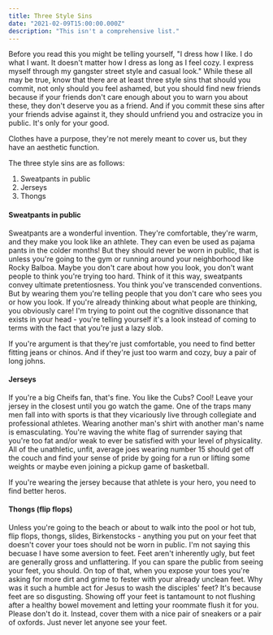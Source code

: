 ```yaml
---
title: Three Style Sins
date: "2021-02-09T15:00:00.000Z"
description: "This isn't a comprehensive list."
---
```


Before you read this you might be telling yourself, "I dress how I like. I do what
I want. It doesn't matter how I dress as long as I feel cozy. I express myself through
my gangster street style and casual look." While these all may be true, know that there are at
least three style sins that should you commit, not only should you feel ashamed, but you should
find new friends because if your friends don't care enough about you to warn you about these,
they don't deserve you as a friend. And if you commit these sins after your friends advise against it,
they should unfriend you and ostracize you in public. It's only for your good.

Clothes have a purpose, they're not merely meant to cover us, but they have an aesthetic function.

The three style sins are as follows:

1. Sweatpants in public
2. Jerseys
3. Thongs

#### Sweatpants in public

Sweatpants are a wonderful invention. They're comfortable, they're warm, and they make you
look like an athlete. They can even be used as pajama pants in the colder months! But they
should never be worn in public, that is unless you're going to the gym or running around
your neighborhood like Rocky Balboa. Maybe you don't care about how you look, you don't
want people to think you're trying too hard. Think of it this way, sweatpants convey
ultimate pretentiosness. You think you've transcended conventions. But by wearing them you're telling people that you don't care who sees
you or how you look. If you're already thinking about what people are thinking, you obviously care!
I'm trying to point out the cognitive dissonance
that exists in your head - you're telling yourself it's a look instead of coming to terms
with the fact that you're just a lazy slob.

If you're argument is that they're just comfortable, you need to find better fitting jeans
or chinos. And if they're just too warm and cozy, buy a pair of long johns.

#### Jerseys

If you're a big Cheifs fan, that's fine. You like the Cubs? Cool! Leave your jersey
in the closest until you go watch the game. One of the traps many men fall into with sports
is that they vicariously live through collegiate and professional athletes. Wearing another
man's shirt with another man's name is emasculating. You're waving the white flag of surrender
saying that you're too fat and/or weak to ever be satisfied with your level of physicality. All
of the unathletic, unfit, average joes wearing number 15 should get off the couch and find
your sense of pride by going for a run or lifting some weights or maybe even joining a pickup game
of basketball.

If you're wearing the jersey because that athlete is your hero, you need to find better heros.

#### Thongs (flip flops)

Unless you're going to the beach or about to walk into the pool or hot tub, flip flops, thongs, slides, Birkenstocks - anything you put on your feet that doesn't cover your toes should not be worn in public. I'm not saying this becuase I have some aversion to feet. Feet aren't inherently ugly, but feet are generally gross and unflattering. If you can spare the public from seeing your feet, you should. On top of that, when you expose your toes you're asking for more dirt and grime to fester with your already unclean feet. Why was it such a humble act for Jesus to wash the disciples' feet? It's because feet are so disgusting. Showing off your feet is tantamount to not flushing after a healthy bowel movement and letting your roommate flush it for you. Please don't do it. Instead, cover them with a nice pair of sneakers or a pair of oxfords. Just never let anyone see your feet.
